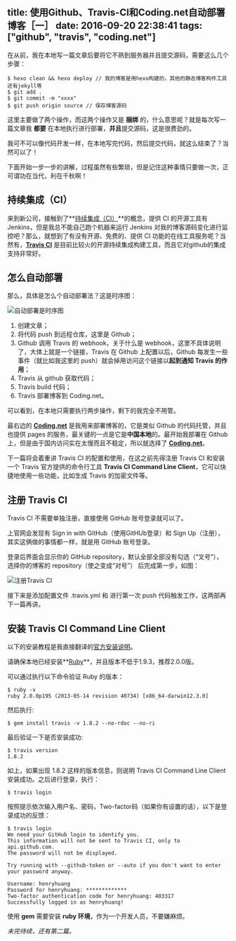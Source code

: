 title: 使用Github、Travis-CI和Coding.net自动部署博客［一］
date: 2016-09-20 22:38:41
tags: ["github", "travis", "coding.net"]
---
在从前，我在本地写一篇文章后要将它不熟到服务器并且提交源码，需要这么几个步骤：

```shell
$ hexo clean && hexo deploy // 我的博客是用hexo构建的，其他的静态博客构件工具还有jekyll等
$ git add .
$ git commit -m "xxxx"
$ git push origin source // 保存博客源码
```

这里主要做了两个操作，而这两个操作又是 **捆绑** 的，什么意思呢？就是每次写一篇文章我 **都要** 在本地执行进行部署，**并且**提交源码，这是很费劲的。

我可不可以像代码开发一样，在本地写完代码，然后提交代码，就这么结束了？当然可以了！

下面开始一步一步的讲解，过程虽然有些繁琐，但是记住这种事情只要做一次，正可谓功在当代，利在千秋啊！

## 持续集成（CI）

来到新公司，接触到了**[持续集成（CI）](http://baike.baidu.com/view/5253255.htm)**的概念，提供 CI 的开源工具有 Jenkins，但是我总不能自己跑个机器来运行 Jenkins 对我的博客源码变化进行监控吧？那么，就想到了有没有开源、免费的、提供 CI 功能的在线工具服务呢？当然有，[**Travis CI**](https://travis-ci.org/) 是目前比较火的开源持续集成构建工具，而且它对github的集成支持非常好。

## 怎么自动部署

那么，具体是怎么个自动部署法？这是时序图：

![自动部署是时序图](http://githubimg.qiniudn.com/blog-with-github-travis-ci-SequenceDiagram.jpg "自动部署时序图")

1. 创建文章；
2. 将代码 push 到远程仓库，这里是 Github；
3. Github 调用 Travis 的 webhook，关于什么是 webhook，这里不具体说明了，大体上就是一个链接，Travis 在 Github 上配置以后，Github 每发生一些事件（就比如我这里的 push）就会掉用访问这个链接以**起到通知 Travis 的作用**；
4. Travis 从 github 获取代码；
5. Travis build 代码；
6. Travis 部署博客到 Coding.net。

可以看到，在本地只需要执行两步操作，剩下的我完全不用管。

最右边的 **[Coding.net](https://coding.net/)** 是我用来部署博客的，它是类似  Github 的代码托管，并且也提供 pages 的服务，最关键的一点是它是**中国本地**的。最开始我部署在 Github 上，但是由于国内访问实在太慢而且不稳定，所以就选择了 **[Coding.net](https://coding.net/)**。

下一篇将会着重讲 Travis CI 的配置和使用，在这之前先得注册 Travis CI 和安装一个 Travis 官方提供的命令行工具 **Travis CI Command Line Client**，它可以快捷地使用一些功能，比如生成 Travis 的加密文件等。

## 注册 Travis CI

Travis CI 不需要单独注册，直接使用 GitHub 账号登录就可以了。

上官网会发现有 Sign in with GitHub（使用GitHUb登录）和 Sign Up（注册），其实这俩做的事情都一样，就是用 GitHub 账号登录。

登录后界面会显示你的 GitHub repository，默认全部全部没有勾选（“叉号”），选择你的博客的 repository（使之变成“对号”） 后完成第一步，如图：

![注册Travis CI](http://githubimg.qiniudn.com/blog/blog-with-github-travis-ci-and-coding-net/travis-sign-in.png "注册Travis CI")

接下来是添加配置文件 .travis.yml 和 进行第一次 push 代码触发工作，这两部再下一篇再讲。

## 安装 Travis CI Command Line Client

以下的安装教程是我直接翻译的[官方安装说明](https://github.com/travis-ci/travis.rb#installation)。

请确保本地已经安装**[Ruby](http://www.ruby-lang.org/en/downloads/)**，并且版本不低于1.9.3，推荐2.0.0版。

可以通过执行以下命令验证 Ruby 的版本：

```
$ ruby -v
ruby 2.0.0p195 (2013-05-14 revision 40734) [x86_64-darwin12.3.0]
```

然后执行:

```
$ gem install travis -v 1.8.2 --no-rdoc --no-ri
```

最后验证一下是否安装成功:

```
$ travis version
1.8.2
```

如上，如果出现 1.8.2 这样的版本信息，则说明 Travis CI Command Line Client 安装成功。之后进行登录，执行：

```
$ travis login
```

按照提示依次输入用户名、密码，Two-factor码（如果你有设置的话），以下是登录成功的反馈：

```
$ travis login
We need your GitHub login to identify you.
This information will not be sent to Travis CI, only to api.github.com.
The password will not be displayed.

Try running with --github-token or --auto if you don't want to enter your password anyway.

Username: henryhuang
Password for henryhuang: *************
Two-factor authentication code for henryhuang: 403317
Successfully logged in as henryhuang!
```

使用 **gem** 需要安装 **ruby 环境**，作为一个开发人员，不要嫌麻烦。

*未完待续，还有第二篇。*